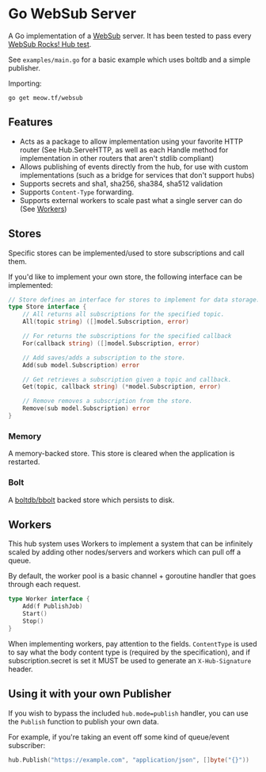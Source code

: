 Go WebSub Server
================

A Go implementation of a [WebSub](https://www.w3.org/TR/websub/) server. It has been tested to pass every [WebSub Rocks! Hub test](https://websub.rocks/hub).

See `examples/main.go` for a basic example which uses boltdb and a simple publisher.

Importing:

```
go get meow.tf/websub
```

Features
--------

* Acts as a package to allow implementation using your favorite HTTP router (See Hub.ServeHTTP, as well as each Handle method for implementation in other routers that aren't stdlib compliant)
* Allows publishing of events directly from the hub, for use with custom implementations (such as a bridge for services that don't support hubs)
* Supports secrets and sha1, sha256, sha384, sha512 validation
* Supports `Content-Type` forwarding.
* Supports external workers to scale past what a single server can do (See [Workers](#Workers))

Stores
------

Specific stores can be implemented/used to store subscriptions and call them.

If you'd like to implement your own store, the following interface can be implemented:

```go
// Store defines an interface for stores to implement for data storage.
type Store interface {
	// All returns all subscriptions for the specified topic.
	All(topic string) ([]model.Subscription, error)

	// For returns the subscriptions for the specified callback
	For(callback string) ([]model.Subscription, error)

	// Add saves/adds a subscription to the store.
	Add(sub model.Subscription) error

	// Get retrieves a subscription given a topic and callback.
	Get(topic, callback string) (*model.Subscription, error)

	// Remove removes a subscription from the store.
	Remove(sub model.Subscription) error
}
```

### Memory

A memory-backed store. This store is cleared when the application is restarted.

### Bolt

A [boltdb/bbolt](https://github.com/etcd-io/bbolt) backed store which persists to disk.

Workers
-------

This hub system uses Workers to implement a system that can be infinitely scaled by adding other nodes/servers and workers which can pull off a queue.

By default, the worker pool is a basic channel + goroutine handler that goes through each request.

```go
type Worker interface {
    Add(f PublishJob)
    Start()
    Stop()
}
```

When implementing workers, pay attention to the fields. `ContentType` is used to say what the body content type is (required by the specification), and if subscription.secret is set it MUST be used to generate an `X-Hub-Signature` header.

Using it with your own Publisher
--------------------------------

If you wish to bypass the included `hub.mode=publish` handler, you can use the `Publish` function to publish your own data.

For example, if you're taking an event off some kind of queue/event subscriber:

```go
hub.Publish("https://example.com", "application/json", []byte("{}"))
```
